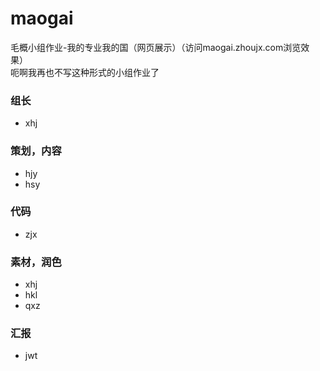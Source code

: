 # maogai
毛概小组作业-我的专业我的国（网页展示）（访问maogai.zhoujx.com浏览效果）
<br>
呃啊我再也不写这种形式的小组作业了
### 组长
- xhj
### 策划，内容
- hjy
- hsy
### 代码
- zjx
### 素材，润色
- xhj
- hkl
- qxz
### 汇报
- jwt
